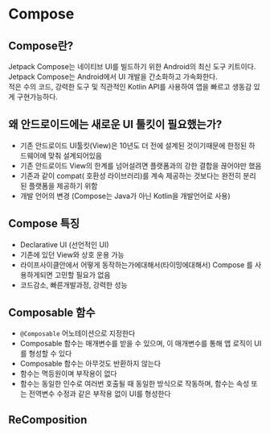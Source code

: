 # Compose

## Compose란?
Jetpack Compose는 네이티브 UI를 빌드하기 위한 Android의 최신 도구 키트이다.   
Jetpack Compose는 Android에서 UI 개발을 간소화하고 가속화한다.   
적은 수의 코드, 강력한 도구 및 직관적인 Kotlin API를 사용하여 앱을 빠르고 생동감 있게 구현가능하다.  


## 왜 안드로이드에는 새로운 UI 툴킷이 필요했는가?
- 기존 안드로이드 UI툴킷(View)은 10년도 더 전에 설계된 것이기때문에 한정된 하드웨어에 맞춰 설계되어있음
- 기존 안드로이드 View의 한계를 넘어설려면 플랫폼과의 강한 결합을 끊어야만 했음
- 기존과 같이 compat( 호환성 라이브러리)를 계속 제공하는 것보다는 완전히 분리된 플랫폼을 제공하기 위함
- 개발 언어의 변경 (Compose는 Java가 아닌 Kotlin을 개발언어로 사용)
    

## Compose 특징
- Declarative UI (선언적인 UI)
- 기존에 있던 View와 상호 운용 가능
- 라이프사이클안에서 어떻게 동작하는가에대해서(타이밍에대해서) Compose 를 사용하게되면 고민할 필요가 없음
- 코드감소, 빠른개발과정, 강력한 성능


## Composable 함수
- `@Composable` 어노테이션으로 지정한다
- Composable 함수는 매개변수를 받을 수 있으며, 이 매개변수를 통해 앱 로직이 UI를 형성할 수 있다
- Composable 함수는 아무것도 반환하지 않는다
- 함수는 멱등원이며 부작용이 없다
- 함수는 동일한 인수로 여러번 호출될 때 동일한 방식으로 작동하며, 함수는 속성 또는 전역변수 수정과 같은 부작용 없이 UI를 형성한다

## ReComposition
